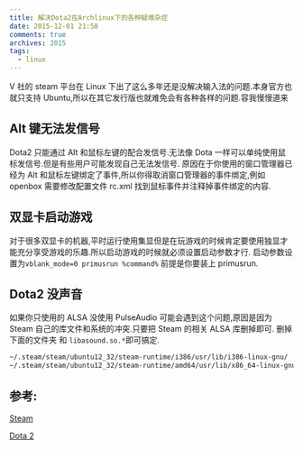 ```yaml
---
title: 解决Dota2在Archlinux下的各种疑难杂症
date: 2015-12-01 21:58
comments: true
archives: 2015
tags:
  - linux
---
```


V 社的 steam 平台在 Linux 下出了这么多年还是没解决输入法的问题.本身官方也就只支持 Ubuntu,所以在其它发行版也就难免会有各种各样的问题.容我慢慢道来

## Alt 键无法发信号

Dota2 只能通过 Alt 和鼠标左键的配合发信号.无法像 Dota 一样可以单纯使用鼠标发信号.但是有些用户可能发现自己无法发信号.
原因在于你使用的窗口管理器已经为 Alt 和鼠标左键绑定了事件,所以你得取消窗口管理器的事件绑定,例如 openbox 需要修改配置文件 rc.xml 找到鼠标事件并注释掉事件绑定的内容.

## 双显卡启动游戏

对于很多双显卡的机器,平时运行使用集显但是在玩游戏的时候肯定要使用独显才能充分享受游戏的乐趣.所以启动游戏的时候就必须设置启动参数才行.
启动参数设置为`vblank_mode=0 primusrun %command%` 前提是你要装上 primusrun.

## Dota2 没声音

如果你只使用的 ALSA 没使用 PulseAudio 可能会遇到这个问题,原因是因为 Steam 自己的库文件和系统的冲突.只要把 Steam 的相关 ALSA 库删掉即可.
删掉下面的文件夹 和 `libasound.so.*`即可搞定.

```bash
~/.steam/steam/ubuntu12_32/steam-runtime/i386/usr/lib/i386-linux-gnu/
~/.steam/steam/ubuntu12_32/steam-runtime/amd64/usr/lib/x86_64-linux-gnu/
```

## 参考:

[Steam](https://wiki.archlinux.org/index.php/Steam#Launching_games_with_custom_commands.2C_such_as_Bumblebee.2FPrimus)

[Dota 2](https://wiki.archlinux.org/index.php/Steam/Game-specific_troubleshooting#Dota_2)
